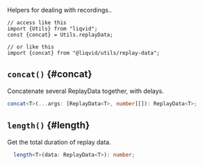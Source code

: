 Helpers for dealing with recordings..

```tsx
// access like this
import {Utils} from "liqvid";
const {concat} = Utils.replayData;

// or like this
import {concat} from "@liqvid/utils/replay-data";
```

## `concat()` {#concat}

Concatenate several ReplayData together, with delays.

```typescript
concat<T>(...args: [ReplayData<T>, number][]): ReplayData<T>;
```

## `length()` {#length}

Get the total duration of replay data.

```typescript
  length<T>(data: ReplayData<T>): number;
```

